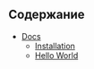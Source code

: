 ## Содержание

* [Docs](/docs/introduction/README.md)
  * [Installation](./docs/installation.md)
  * [Hello World](./docs/hello-world.md)
